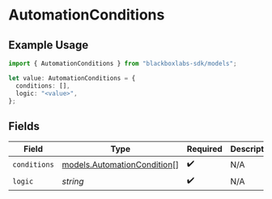 # AutomationConditions

## Example Usage

```typescript
import { AutomationConditions } from "blackboxlabs-sdk/models";

let value: AutomationConditions = {
  conditions: [],
  logic: "<value>",
};
```

## Fields

| Field                                                            | Type                                                             | Required                                                         | Description                                                      |
| ---------------------------------------------------------------- | ---------------------------------------------------------------- | ---------------------------------------------------------------- | ---------------------------------------------------------------- |
| `conditions`                                                     | [models.AutomationCondition](../models/automationcondition.md)[] | :heavy_check_mark:                                               | N/A                                                              |
| `logic`                                                          | *string*                                                         | :heavy_check_mark:                                               | N/A                                                              |